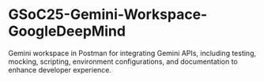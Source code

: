 # GSoC25-Gemini-Workspace-GoogleDeepMind
Gemini workspace in Postman for integrating Gemini APIs, including testing, mocking, scripting, environment configurations, and documentation to enhance developer experience.

